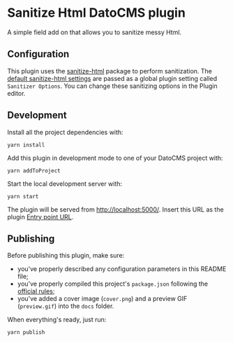 # Sanitize Html DatoCMS plugin

A simple field add on that allows you to sanitize messy Html.

## Configuration

This plugin uses the [sanitize-html](https://github.com/apostrophecms/sanitize-html) package to perform sanitization. The [default sanitize-html settings](https://github.com/apostrophecms/sanitize-html#default-options) are passed as a global plugin setting called `Sanitizer Options`. You can change these sanitizing options in the Plugin editor.

## Development

Install all the project dependencies with:

```
yarn install
```

Add this plugin in development mode to one of your DatoCMS project with:

```
yarn addToProject
```

Start the local development server with:

```
yarn start
```

The plugin will be served from [http://localhost:5000/](http://localhost:5000/). Insert this URL as the plugin [Entry point URL](https://www.datocms.com/docs/plugins/creating-a-new-plugin/).

## Publishing

Before publishing this plugin, make sure:

* you've properly described any configuration parameters in this README file;
* you've properly compiled this project's `package.json` following the [official rules](https://www.datocms.com/docs/plugins/publishing/);
* you've added a cover image (`cover.png`) and a preview GIF (`preview.gif`) into the `docs` folder.

When everything's ready, just run:

```
yarn publish
```
